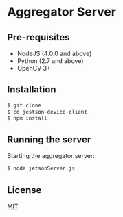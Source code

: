 # Aggregator Server

## Pre-requisites 

- NodeJS (4.0.0 and above)
- Python (2.7 and above)
- OpenCV 3+

## Installation

```bash 
$ git clone 
$ cd jestson-device-client
$ npm install
```

## Running the server

Starting the aggregator server:

``` bash
$ node jetsonServer.js

```

## License

[MIT](#)
